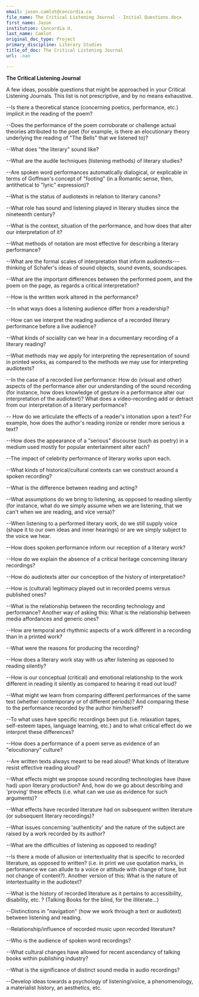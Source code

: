 ```yaml
---
email: jason.camlot@concordia.ca
file_name: The Critical Listening Journal - Initial Questions.docx
first_name: Jason
institution: Concordia U.
last_name: Camlot
original_doc_type: Project
primary_discipline: Literary Studies
title_of_doc: The Critical Listening Journal
url: .nan

---
```

**The Critical Listening Journal**

A few ideas, possible questions that might be approached in your
Critical Listening Journals. This list is not prescriptive, and by no
means exhaustive.

\--Is there a theoretical stance (concerning poetics, performance, etc.)
implicit in the reading of the poem?

\--Does the performance of the poem corroborate or challenge actual
theories attributed to the poet (for example, is there an elocutionary
theory underlying the reading of "The Bells" that we listened to)?

\--What does "the literary" sound like?

\--What are the audile techniques (listening methods) of literary
studies?

\--Are spoken word performances automatically dialogical, or explicable
in terms of Goffman's concept of "footing" (in a Romantic sense, then,
antithetical to "lyric" expression)?

\--What is the status of audiotexts in relation to literary canons?

\--What role has sound and listening played in literary studies since
the nineteenth century?

\--What is the context, situation of the performance, and how does that
alter our interpretation of it?

\--What methods of notation are most effective for describing a literary
performance?

\--What are the formal scales of interpretation that inform
audiotexts---thinking of Schafer's ideas of sound objects, sound events,
soundscapes.

\--What are the important differences between the performed poem, and
the poem on the page, as regards a critical interpretation?

\--How is the written work altered in the performance?

\--In what ways does a listening audience differ from a readership?

\--How can we interpret the reading audience of a recorded literary
performance before a live audience?

\--What kinds of sociality can we hear in a documentary recording of a
literary reading?

\--What methods may we apply for interpreting the representation of
sound in printed works, as compared to the methods we may use for
interpreting audiotexts?

\--In the case of a recorded live performance: How do (visual and other)
aspects of the performance alter our understanding of the sound
recording (for instance, how does knowledge of gesture in a performance
alter our interpretation of the audiotext)? What does a video-recording
add or detract from our interpretation of a literary performance?

\-- How do we articulate the effects of a reader's intonation upon a
text? For example, how does the author\'s reading ironize or render more
serious a text?

\--How does the appearance of a \"serious\" discourse (such as poetry)
in a medium used mostly for popular entertainment alter each?

\--The impact of celebrity performance of literary works upon each.

\--What kinds of historical/cultural contexts can we construct around a
spoken recording?

\--What is the difference between reading and acting?

\--What assumptions do we bring to listening, as opposed to reading
silently (for instance, what do we simply assume when we are listening,
that we can\'t when we are reading, and vice versa)?

\--When listening to a performed literary work, do we still supply voice
(shape it to our own ideas and inner hearings) or are we simply subject
to the voice we hear.

\--How does spoken performance inform our reception of a literary work?

\--How do we explain the absence of a critical heritage concerning
literary recordings?

\--How do audiotexts alter our conception of the history of
interpretation?

\--How is (cultural) legitimacy played out in recorded poems versus
published ones?

\--What is the relationship between the recording technology and
performance? Another way of asking this: What is the relationship
between media affordances and generic ones?

\--How are temporal and rhythmic aspects of a work different in a
recording than in a printed work?

\--What were the reasons for producing the recording?

\--How does a literary work stay with us after listening as opposed to
reading silently?

\--How is our conceptual (critical) and emotional relationship to the
work different in reading it silently as compared to hearing it read out
loud?

\--What might we learn from comparing different performances of the same
text (whether contemporary or of different periods)? And comparing these
to the performance recorded by the author him/herself?

\--To what uses have specific recordings been put (i.e. relaxation
tapes, self-esteem tapes, language learning, etc.) and to what critical
effect do we interpret these differences?

\--How does a performance of a poem serve as evidence of an
"elocutionary" culture?

\--Are written texts always meant to be read aloud? What kinds of
literature resist effective reading aloud?

\--What effects might we propose sound recording technologies have (have
had) upon literary production? And, how do we go about describing and
\'proving\' these effects (i.e. what can we use as evidence for such
arguments)?

\--What effects have recorded literature had on subsequent written
literature (or subsequent literary recordings)?

\--What issues concerning \'authenticity\' and the nature of the subject
are raised by a work recorded by its author?

\--What are the difficulties of listening as opposed to reading?

\--Is there a mode of allusion or intertextuality that is specific to
recorded literature, as opposed to written? (i.e. in print we use
quotation marks, in performance we can allude to a voice or attitude
with change of tone, but not change of content?). Another version of
this: What is the nature of intertextuality in the audiotext?

\--What is the history of recorded literature as it pertains to
accessibility, disability, etc. ? (Talking Books for the blind, for the
illiterate\...)

\--Distinctions in \"navigation\" (how we work through a text or
audiotext) between listening and reading.

\--Relationship/influence of recorded music upon recorded literature?

\--Who is the audience of spoken word recordings?

\--What cultural changes have allowed for recent ascendancy of talking
books within publishing industry?

\--What is the significance of distinct sound media in audio recordings?

\--Develop ideas towards a psychology of listening/voice, a
phenomenology, a materialist history, an aesthetics, etc.
